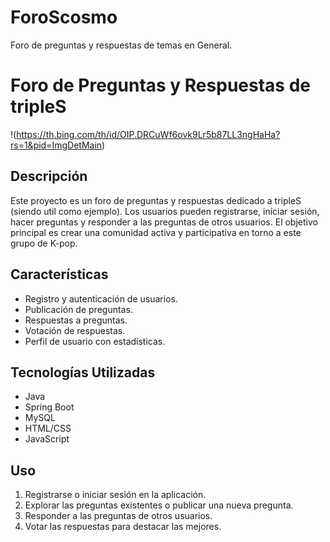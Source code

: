 # ForoScosmo
Foro de preguntas y respuestas de temas en General.
# Foro de Preguntas y Respuestas de tripleS
!(https://th.bing.com/th/id/OIP.DRCuWf6ovk9Lr5b87LL3ngHaHa?rs=1&pid=ImgDetMain)
## Descripción

Este proyecto es un foro de preguntas y respuestas dedicado a tripleS (siendo util como ejemplo). Los usuarios pueden registrarse, iniciar sesión, hacer preguntas y responder a las preguntas de otros usuarios. El objetivo principal es crear una comunidad activa y participativa en torno a este grupo de K-pop.

## Características

- Registro y autenticación de usuarios.
- Publicación de preguntas.
- Respuestas a preguntas.
- Votación de respuestas.
- Perfil de usuario con estadísticas.

## Tecnologías Utilizadas

- Java
- Spring Boot
- MySQL
- HTML/CSS
- JavaScript

## Uso

1. Registrarse o iniciar sesión en la aplicación.
2. Explorar las preguntas existentes o publicar una nueva pregunta.
3. Responder a las preguntas de otros usuarios.
4. Votar las respuestas para destacar las mejores.

